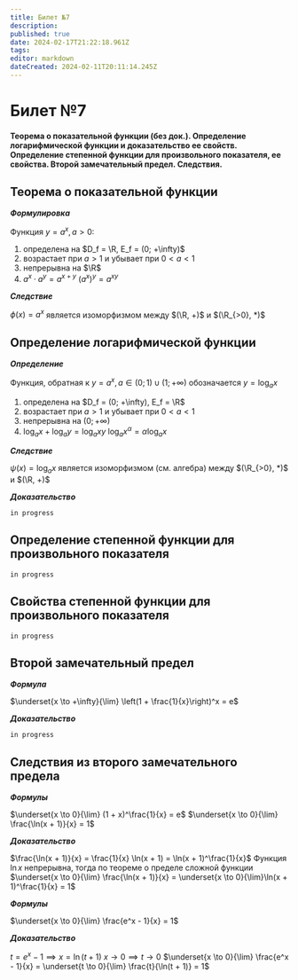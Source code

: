 ```yaml
---
title: Билет №7
description: 
published: true
date: 2024-02-17T21:22:18.961Z
tags: 
editor: markdown
dateCreated: 2024-02-11T20:11:14.245Z
---
```


# Билет №7
#### Теорема о показательной функции (без док.). Определение логарифмической функции и доказательство ее свойств. Определение степенной функции для произвольного показателя, ее свойства. Второй замечательный предел. Следствия.

## Теорема о показательной функции

***Формулировка***

Функция $y = a^x, a > 0$:
1) определена на $D_f = \R, E_f = (0; +\infty)$
2) возрастает при $a > 1$ и убывает при $0 < a < 1$
3) непрерывна на $\R$
4) $a^{x} \cdot a^{y} = a^{x + y}$
	${(a^x)^y = a^{xy}}$

***Следствие***

$\phi(x) = a^x$ является изоморфизмом между $(\R, +)$ и $(\R_{>0}, *)$

## Определение логарифмической функции

***Определение***

Функция, обратная к $y = a^x, a \in (0; 1) \cup (1; +\infty)$ обозначается $y = \log_{a}x$

1) определена на $D_f = (0; +\infty), E_f = \R$
2) возрастает при $a > 1$ и убывает при $0 < a < 1$
3) непрерывна на $(0; +\infty)$
4) $\log_a{x} + \log_a{y} = \log_a xy$
	$\log_a{x^\alpha} = \alpha \log_a{x}$
  
***Следствие***

$\psi(x) = \log_a{x}$ является изоморфизмом (см. алгебра) между $(\R_{>0}, *)$ и $(\R, +)$


***Доказательство***

`in progress`

## Определение степенной функции для произвольного показателя

`in progress`

## Cвойства степенной функции для произвольного показателя

`in progress`

## Второй замечательный предел

***Формула***

$\underset{x \to +\infty}{\lim} \left(1 + \frac{1}{x}\right)^x = e$

***Доказательство***

`in progress`

## Следствия из второго замечательного предела

***Формулы***

$\underset{x \to 0}{\lim} (1 + x)^\frac{1}{x} = e$
$\underset{x \to 0}{\lim} \frac{\ln(x + 1)}{x} = 1$

***Доказательство***

$\frac{\ln(x + 1)}{x} = \frac{1}{x} \ln(x + 1) = \ln(x + 1)^\frac{1}{x}$
Функция $\ln x$ непрерывна, тогда по теореме о пределе сложной функции
$\underset{x \to 0}{\lim} \frac{\ln(x + 1)}{x} = \underset{x \to 0}{\lim}\ln(x + 1)^\frac{1}{x} = 1$

***Формулы***

$\underset{x \to 0}{\lim} \frac{e^x - 1}{x} = 1$

***Доказательство***

$t = e^x - 1 \implies x = \ln(t + 1)$
$x \to 0 \implies t \to 0$
$\underset{x \to 0}{\lim} \frac{e^x - 1}{x} = \underset{t \to 0}{\lim} \frac{t}{\ln(t + 1)} = 1$
